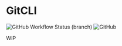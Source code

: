 # GitCLI

![GitHub Workflow Status (branch)](https://github.com/ldakhoa/GitCLI-Swift/workflows/test/badge.svg)
![GitHub](https://img.shields.io/github/license/ldakhoa/seedee?GitCLI-Swift=flat-square)

WIP
